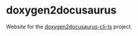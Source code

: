 # doxygen2docusaurus

Website for the [doxygen2docusaurus-cli-ts](https://github.com/xpack/doxygen2docusaurus-cli-ts) project.
